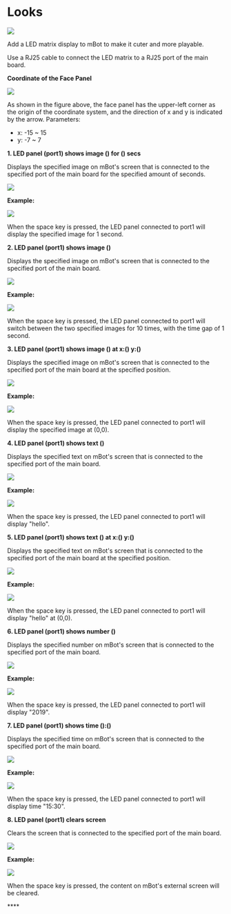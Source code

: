 # Looks

![](../../../.gitbook/assets/0%20%2810%29.jpeg)

Add a LED matrix display to mBot to make it cuter and more playable.

Use a RJ25 cable to connect the LED matrix to a RJ25 port of the main board.

**Coordinate of the Face Panel**

![](../../../.gitbook/assets/1%20%289%29.png)

As shown in the figure above, the face panel has the upper-left corner as the origin of the coordinate system, and the direction of x and y is indicated by the arrow. Parameters:

* x: -15 ~ 15
* y: -7 ~ 7

**1. LED panel \(port1\) shows image \(\) for \(\) secs**

Displays the specified image on mBot's screen that is connected to the specified port of the main board for the specified amount of seconds.

![](../../../.gitbook/assets/2%20%2826%29.png)

**Example:**

![](../../../.gitbook/assets/3%20%282%29.png)

When the space key is pressed, the LED panel connected to port1 will display the specified image for 1 second.

**2. LED panel \(port1\) shows image \(\)**

Displays the specified image on mBot's screen that is connected to the specified port of the main board.

![](../../../.gitbook/assets/4%20%288%29.png)

**Example:**

![](../../../.gitbook/assets/5%20%289%29.png)

When the space key is pressed, the LED panel connected to port1 will switch between the two specified images for 10 times, with the time gap of 1 second.

**3. LED panel \(port1\) shows image \(\) at x:\(\) y:\(\)**

Displays the specified image on mBot's screen that is connected to the specified port of the main board at the specified position.

![](../../../.gitbook/assets/6%20%289%29.png)

**Example:**

![](../../../.gitbook/assets/7%20%284%29.png)

When the space key is pressed, the LED panel connected to port1 will display the specified image at \(0,0\).

**4. LED panel \(port1\) shows text \(\)**

Displays the specified text on mBot's screen that is connected to the specified port of the main board.

![](../../../.gitbook/assets/8%20%288%29.png)

**Example:**

![](../../../.gitbook/assets/9%20%283%29.png)

When the space key is pressed, the LED panel connected to port1 will display "hello".

**5. LED panel \(port1\) shows text \(\) at x:\(\) y:\(\)**

Displays the specified text on mBot's screen that is connected to the specified port of the main board at the specified position.

![](../../../.gitbook/assets/10%20%287%29.png)

**Example:**

![](../../../.gitbook/assets/11%20%283%29.png)

When the space key is pressed, the LED panel connected to port1 will display "hello" at \(0,0\).

**6. LED panel \(port1\) shows number \(\)**

Displays the specified number on mBot's screen that is connected to the specified port of the main board.

![](../../../.gitbook/assets/12%20%283%29.png)

**Example:**

![](../../../.gitbook/assets/13%20%286%29.png)

When the space key is pressed, the LED panel connected to port1 will display "2019".

**7. LED panel \(port1\) shows time \(\):\(\)**

Displays the specified time on mBot's screen that is connected to the specified port of the main board.

![](../../../.gitbook/assets/14%20%282%29.png)

**Example:**

![](../../../.gitbook/assets/15%20%281%29.png)

When the space key is pressed, the LED panel connected to port1 will display time "15:30".

**8. LED panel \(port1\) clears screen**

Clears the screen that is connected to the specified port of the main board.

![](../../../.gitbook/assets/16.png)

**Example:**

![](../../../.gitbook/assets/17%20%282%29.png)

When the space key is pressed, the content on mBot's external screen will be cleared.

\*\*\*\*

